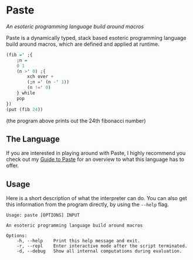 # Paste
*An esoteric programming language build around macros*

Paste is a dynamically typed, stack based esoteric programming language build around macros, which are defined and applied at runtime.

```hs
(fib =' ;{
    ;n =
    0 1
    (n >' 0) ;{
        xch over +
        (;n =' (n -' 1))
        (n !=' 0)
    } while
    pop
})
(put (fib 24))
```
(the program above prints out the 24th fibonacci number)

## The Language

If you are interested in playing around with Paste, I highly recommend you check out my [Guide to Paste](docs/guide.md) for an overview to what this language has to offer.

## Usage

Here is a short description of what the interpreter can do. You can also get this information from the program directly, by using the `--help` flag.
```
Usage: paste [OPTIONS] INPUT

An esoteric programming language build around macros

Options:
    -h, --help    Print this help message and exit.
    -r, --repl    Enter interactive mode after the script terminated.
    -d, --debug   Show all internal computations during evaluation.
```

